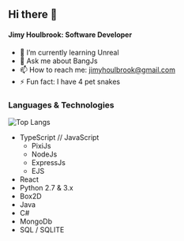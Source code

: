 ## Hi there 👋

#### Jimy Houlbrook: Software Developer

- 🌱 I’m currently learning Unreal
- 💬 Ask me about BangJs
- 📫 How to reach me: jimyhoulbrook@gmail.com
- ⚡ Fun fact: I have 4 pet snakes

### Languages & Technologies

 ![Top Langs](https://github-readme-stats.vercel.app/api/top-langs/?username=jennics-sg&hide=ejs,javascript&theme=tokyonight)

- TypeScript // JavaScript
  - PixiJs
  - NodeJs
  - ExpressJs
  - EJS
- React
- Python 2.7 & 3.x
- Box2D
- Java
- C#
- MongoDb
- SQL / SQLITE
<!--
**Jennics-SG/Jennics-SG** is a ✨ _special_ ✨ repository because its `README.md` (this file) appears on your GitHub profile.
-->
